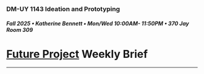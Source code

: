### DM-UY 1143  Ideation and Prototyping
##### Fall 2025 • Katherine Bennett • Mon/Wed 10:00AM- 11:50PM • 370 Jay Room 309

# [Future Project](Future.md) Weekly Brief






---

